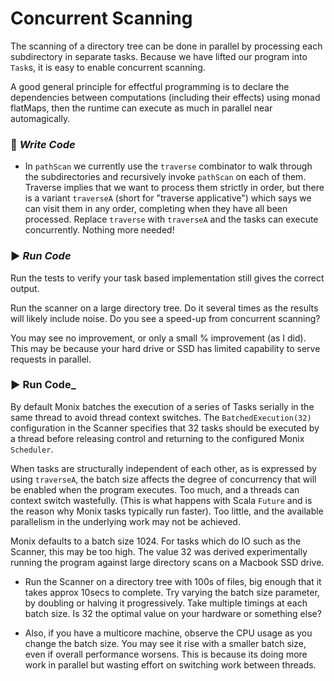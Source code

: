 # Concurrent Scanning

The scanning of a directory tree can be done in parallel by processing each subdirectory in separate tasks. Because we have
lifted our program into `Task`s, it is easy to enable concurrent scanning.

A good general principle for effectful programming is to declare the dependencies between computations (including their effects)
using monad flatMaps, then the runtime can execute as much in parallel near automagically.

### :pencil: _Write Code_

- In `pathScan` we currently use the `traverse` combinator to walk through the subdirectories and recursively invoke
`pathScan` on each of them. Traverse implies that we want to process them strictly in order, but there is a variant
`traverseA` (short for "traverse applicative") which says we can visit them in any order, completing when they have all
been processed. Replace `traverse` with `traverseA` and the tasks can execute concurrently. Nothing more needed!

### :arrow_forward: _Run Code_

Run the tests to verify your task based implementation still gives the correct output.

Run the scanner on a large directory tree. Do it several times as the results will likely include noise.
Do you see a speed-up from concurrent scanning?

You may see no improvement, or only a small % improvement (as I did). This may be because your hard drive or SSD has limited capability
to serve requests in parallel.


### :arrow_forward: Run Code_

By default Monix batches the execution of a series of Tasks serially in the same thread to avoid thread context switches.
The `BatchedExecution(32)` configuration in the Scanner specifies that 32 tasks should be executed by a thread before
releasing control and returning to the configured Monix `Scheduler`.

When tasks are structurally independent of each other, as is expressed by using `traverseA`, the batch size affects the
degree of concurrency that will be enabled when the program executes. Too much, and a threads can context switch wastefully.
(This is what happens with Scala `Future` and is the reason why Monix tasks typically run faster). Too little, and the available
parallelism in the underlying work may not be achieved.

Monix defaults to a batch size 1024. For tasks which do IO such as the Scanner, this may be too high. The value 32 was
derived experimentally running the program against large directory scans on a Macbook SSD drive.

- Run the Scanner on a directory tree with 100s of files, big enough that it takes approx 10secs to complete.
Try varying the batch size parameter, by doubling or halving it progressively.
Take multiple timings at each batch size. Is 32 the optimal value on your hardware or something else?

- Also, if you have a multicore machine, observe the CPU usage as you change the batch size. You may see it rise with
a smaller batch size, even if overall performance worsens. This is because its doing more work in parallel but wasting
effort on switching work between threads.
